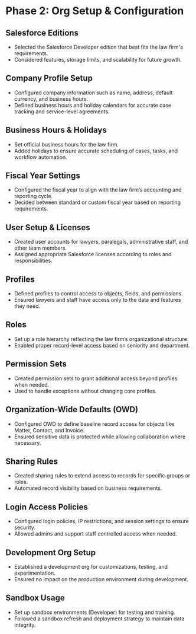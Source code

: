 # Phase 2: Org Setup & Configuration

## Salesforce Editions
- Selected the Salesforce Developer edition that best fits the law firm's requirements.  
- Considered features, storage limits, and scalability for future growth.

## Company Profile Setup
- Configured company information such as name, address, default currency, and business hours.  
- Defined business hours and holiday calendars for accurate case tracking and service-level agreements.

## Business Hours & Holidays
- Set official business hours for the law firm.  
- Added holidays to ensure accurate scheduling of cases, tasks, and workflow automation.

## Fiscal Year Settings
- Configured the fiscal year to align with the law firm’s accounting and reporting cycle.  
- Decided between standard or custom fiscal year based on reporting requirements.

## User Setup & Licenses
- Created user accounts for lawyers, paralegals, administrative staff, and other team members.  
- Assigned appropriate Salesforce licenses according to roles and responsibilities.

## Profiles
- Defined profiles to control access to objects, fields, and permissions.  
- Ensured lawyers and staff have access only to the data and features they need.

## Roles
- Set up a role hierarchy reflecting the law firm’s organizational structure.  
- Enabled proper record-level access based on seniority and department.

## Permission Sets
- Created permission sets to grant additional access beyond profiles when needed.  
- Used to handle exceptions without changing core profiles.

## Organization-Wide Defaults (OWD)
- Configured OWD to define baseline record access for objects like Matter, Contact, and Invoice.  
- Ensured sensitive data is protected while allowing collaboration where necessary.

## Sharing Rules
- Created sharing rules to extend access to records for specific groups or roles.  
- Automated record visibility based on business requirements.

## Login Access Policies
- Configured login policies, IP restrictions, and session settings to ensure security.  
- Allowed admins and support staff controlled access when needed.

## Development Org Setup
- Established a development org for customizations, testing, and experimentation.  
- Ensured no impact on the production environment during development.

## Sandbox Usage
- Set up sandbox environments (Developer) for testing and training.  
- Followed a sandbox refresh and deployment strategy to maintain data integrity.